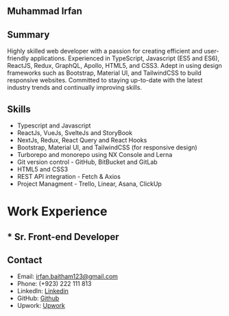 ## Muhammad Irfan

## Summary 
Highly skilled web developer with a passion for creating efficient and user-friendly
applications. Experienced in TypeScript, Javascript (ES5 and ES6), ReactJS, Redux,
GraphQL, Apollo, HTML5, and CSS3. Adept in using design frameworks such as
Bootstrap, Material UI, and TailwindCSS to build responsive websites. Committed to
staying up-to-date with the latest industry trends and continually improving skills.

## Skills
* Typescript and Javascript
* ReactJs, VueJs, SvelteJs and StoryBook
* NextJs, Redux, React Query and React Hooks
* Bootstrap, Material UI, and TailwindCSS (for responsive design)
* Turborepo and monorepo using NX Console and Lerna
* Git version control - GitHub, BitBucket and GitLab
* HTML5 and CSS3
* REST API integration - Fetch & Axios
* Project Managment - Trello, Linear, Asana, ClickUp

# Work Experience
## * Sr. Front-end Developer 


## Contact 
* Email: irfan.baitham123@gmail.com
* Phone: (+923) 222 111 813
* LinkedIn: [Linkedin](https://www.linkedin.com/in/muhammad-irfan-963460126/)
* GitHub: [Github](https://github.com/m-irfan244)
* Upwork: [Upwork](https://www.upwork.com/freelancers/~0128cb34c78d91686f)


